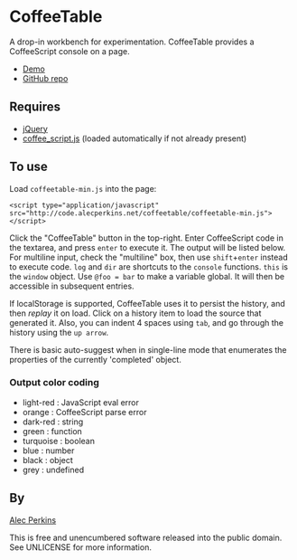 # CoffeeTable
A drop-in workbench for experimentation. CoffeeTable provides a CoffeeScript console on a page.

* [Demo](http://code.alecperkins.net/coffeetable/)
* [GitHub repo](https://github.com/alecperkins/coffeetable)



## Requires

* [jQuery](http://jquery.com/)
* [coffee_script.js](http://coffeescript.org) (loaded automatically if not already present)



## To use

Load `coffeetable-min.js` into the page:

    <script type="application/javascript" src="http://code.alecperkins.net/coffeetable/coffeetable-min.js"></script>

Click the "CoffeeTable" button in the top-right. Enter CoffeeScript code in the textarea, and press `enter` to execute it. The output will be listed below. For multiline input, check the "multiline" box, then use `shift`+`enter` instead to execute code. `log` and `dir` are shortcuts to the `console` functions. `this` is the `window` object. Use `@foo = bar` to make a variable global. It will then be accessible in subsequent entries.

If localStorage is supported, CoffeeTable uses it to persist the history, and then _replay_ it on load. Click on a history item to load the source that generated it. Also, you can indent 4 spaces using `tab`, and go through the history using the `up arrow`.

There is basic auto-suggest when in single-line mode that enumerates the properties of the currently 'completed' object.


### Output color coding

* light-red : JavaScript eval error
* orange    : CoffeeScript parse error
* dark-red  : string
* green     : function
* turquoise : boolean
* blue      : number
* black     : object
* grey      : undefined



## By

[Alec Perkins](http://alecperkins.net)

This is free and unencumbered software released into the public domain. See UNLICENSE for more information.
